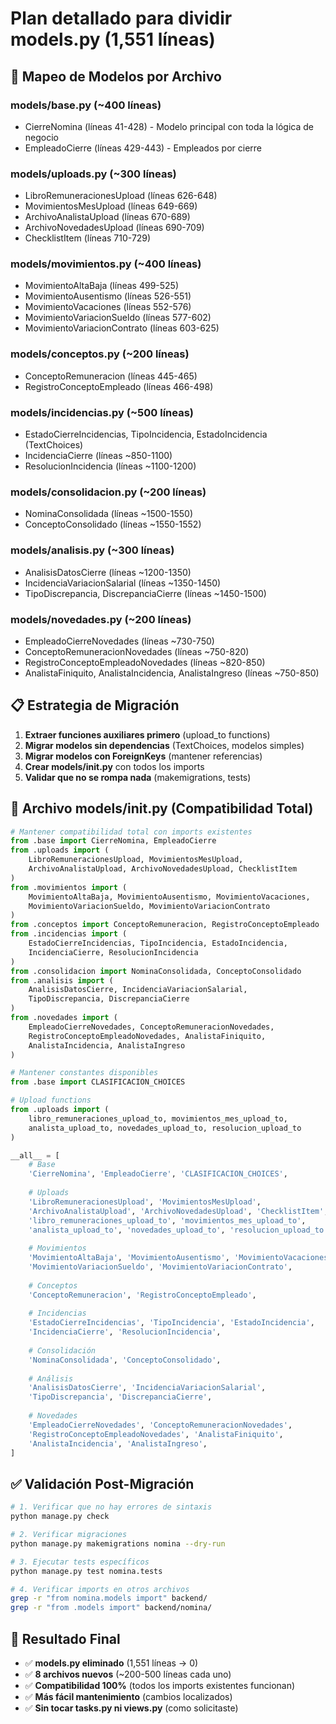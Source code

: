 # Plan detallado para dividir models.py (1,551 líneas)

## 🎯 Mapeo de Modelos por Archivo

### models/base.py (~400 líneas)
- CierreNomina (líneas 41-428) - Modelo principal con toda la lógica de negocio
- EmpleadoCierre (líneas 429-443) - Empleados por cierre

### models/uploads.py (~300 líneas)  
- LibroRemuneracionesUpload (líneas 626-648)
- MovimientosMesUpload (líneas 649-669)
- ArchivoAnalistaUpload (líneas 670-689)
- ArchivoNovedadesUpload (líneas 690-709)
- ChecklistItem (líneas 710-729)

### models/movimientos.py (~400 líneas)
- MovimientoAltaBaja (líneas 499-525)
- MovimientoAusentismo (líneas 526-551) 
- MovimientoVacaciones (líneas 552-576)
- MovimientoVariacionSueldo (líneas 577-602)
- MovimientoVariacionContrato (líneas 603-625)

### models/conceptos.py (~200 líneas)
- ConceptoRemuneracion (líneas 445-465)
- RegistroConceptoEmpleado (líneas 466-498)

### models/incidencias.py (~500 líneas)
- EstadoCierreIncidencias, TipoIncidencia, EstadoIncidencia (TextChoices)
- IncidenciaCierre (líneas ~850-1100)
- ResolucionIncidencia (líneas ~1100-1200)

### models/consolidacion.py (~200 líneas)
- NominaConsolidada (líneas ~1500-1550) 
- ConceptoConsolidado (líneas ~1550-1552)

### models/analisis.py (~300 líneas)
- AnalisisDatosCierre (líneas ~1200-1350)
- IncidenciaVariacionSalarial (líneas ~1350-1450)
- TipoDiscrepancia, DiscrepanciaCierre (líneas ~1450-1500)

### models/novedades.py (~200 líneas)
- EmpleadoCierreNovedades (líneas ~730-750)
- ConceptoRemuneracionNovedades (líneas ~750-820)
- RegistroConceptoEmpleadoNovedades (líneas ~820-850)
- AnalistaFiniquito, AnalistaIncidencia, AnalistaIngreso (líneas ~750-850)

## 📋 Estrategia de Migración

1. **Extraer funciones auxiliares primero** (upload_to functions)
2. **Migrar modelos sin dependencias** (TextChoices, modelos simples)
3. **Migrar modelos con ForeignKeys** (mantener referencias)
4. **Crear models/__init__.py** con todos los imports
5. **Validar que no se rompa nada** (makemigrations, tests)

## 🔧 Archivo models/__init__.py (Compatibilidad Total)

```python
# Mantener compatibilidad total con imports existentes
from .base import CierreNomina, EmpleadoCierre
from .uploads import (
    LibroRemuneracionesUpload, MovimientosMesUpload, 
    ArchivoAnalistaUpload, ArchivoNovedadesUpload, ChecklistItem
)
from .movimientos import (
    MovimientoAltaBaja, MovimientoAusentismo, MovimientoVacaciones,
    MovimientoVariacionSueldo, MovimientoVariacionContrato
)
from .conceptos import ConceptoRemuneracion, RegistroConceptoEmpleado
from .incidencias import (
    EstadoCierreIncidencias, TipoIncidencia, EstadoIncidencia,
    IncidenciaCierre, ResolucionIncidencia
)
from .consolidacion import NominaConsolidada, ConceptoConsolidado
from .analisis import (
    AnalisisDatosCierre, IncidenciaVariacionSalarial, 
    TipoDiscrepancia, DiscrepanciaCierre
)
from .novedades import (
    EmpleadoCierreNovedades, ConceptoRemuneracionNovedades,
    RegistroConceptoEmpleadoNovedades, AnalistaFiniquito,
    AnalistaIncidencia, AnalistaIngreso
)

# Mantener constantes disponibles
from .base import CLASIFICACION_CHOICES

# Upload functions
from .uploads import (
    libro_remuneraciones_upload_to, movimientos_mes_upload_to,
    analista_upload_to, novedades_upload_to, resolucion_upload_to
)

__all__ = [
    # Base
    'CierreNomina', 'EmpleadoCierre', 'CLASIFICACION_CHOICES',
    
    # Uploads  
    'LibroRemuneracionesUpload', 'MovimientosMesUpload',
    'ArchivoAnalistaUpload', 'ArchivoNovedadesUpload', 'ChecklistItem',
    'libro_remuneraciones_upload_to', 'movimientos_mes_upload_to',
    'analista_upload_to', 'novedades_upload_to', 'resolucion_upload_to',
    
    # Movimientos
    'MovimientoAltaBaja', 'MovimientoAusentismo', 'MovimientoVacaciones',
    'MovimientoVariacionSueldo', 'MovimientoVariacionContrato',
    
    # Conceptos
    'ConceptoRemuneracion', 'RegistroConceptoEmpleado',
    
    # Incidencias
    'EstadoCierreIncidencias', 'TipoIncidencia', 'EstadoIncidencia',
    'IncidenciaCierre', 'ResolucionIncidencia',
    
    # Consolidación
    'NominaConsolidada', 'ConceptoConsolidado',
    
    # Análisis
    'AnalisisDatosCierre', 'IncidenciaVariacionSalarial',
    'TipoDiscrepancia', 'DiscrepanciaCierre',
    
    # Novedades
    'EmpleadoCierreNovedades', 'ConceptoRemuneracionNovedades',
    'RegistroConceptoEmpleadoNovedades', 'AnalistaFiniquito',
    'AnalistaIncidencia', 'AnalistaIngreso',
]
```

## ✅ Validación Post-Migración

```bash
# 1. Verificar que no hay errores de sintaxis
python manage.py check

# 2. Verificar migraciones
python manage.py makemigrations nomina --dry-run

# 3. Ejecutar tests específicos  
python manage.py test nomina.tests

# 4. Verificar imports en otros archivos
grep -r "from nomina.models import" backend/
grep -r "from .models import" backend/nomina/
```

## 🎯 Resultado Final

- ✅ **models.py eliminado** (1,551 líneas → 0)
- ✅ **8 archivos nuevos** (~200-500 líneas cada uno)
- ✅ **Compatibilidad 100%** (todos los imports existentes funcionan)
- ✅ **Más fácil mantenimiento** (cambios localizados)
- ✅ **Sin tocar tasks.py ni views.py** (como solicitaste)
